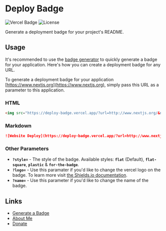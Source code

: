 # Deploy Badge

![Vercel Badge](https://deploy-badge.vercel.app/vercel/deploy-badge) ![License](https://img.shields.io/badge/license-MIT-blue)

Generate a deployment badge for your project's README.

## Usage

It's recommended to use the [badge generator](https://deploy-badge.vercel.app) to quickly generate a badge for your application. Here's how you can create a deployment badge for any URL.

To generate a deployment badge for your application [https://www.nextjs.org](https://www.nextjs.org), simply pass this URL as a parameter to this application.

### HTML

```html
<img src="https://deploy-badge.vercel.app/?url=http://www.nextjs.org/&name=website" alt="Website Deploy"></img>
```

### Markdown

```md
![Website Deploy](https://deploy-badge.vercel.app/?url=http://www.nextjs.org/&name=website)
```

### Other Parameters

- **`?style=`** - The style of the badge. Available styles: **`flat`** (Default), **`flat-square`**, **`plastic`** & **`for-the-badge`**.
- **`?logo=`** - Use this paramater if you'd like to change the vercel logo on the badge. To learn more visit [the Shields.io documentation](https://shields.io/docs/logos).
- **`?name=`** - Use this parameter if you'd like to change the name of the badge.

## Links

- [Generate a Badge](https://deploy-badge.vercel.app)
- [About Me](https://therealsuji.tk)
- [Donate](https://therealsuji.tk/donate)
